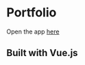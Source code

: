 # Portfolio

Open the app [here]( https://astonishing-flan-795811.netlify.app/ )

## Built with Vue.js 

